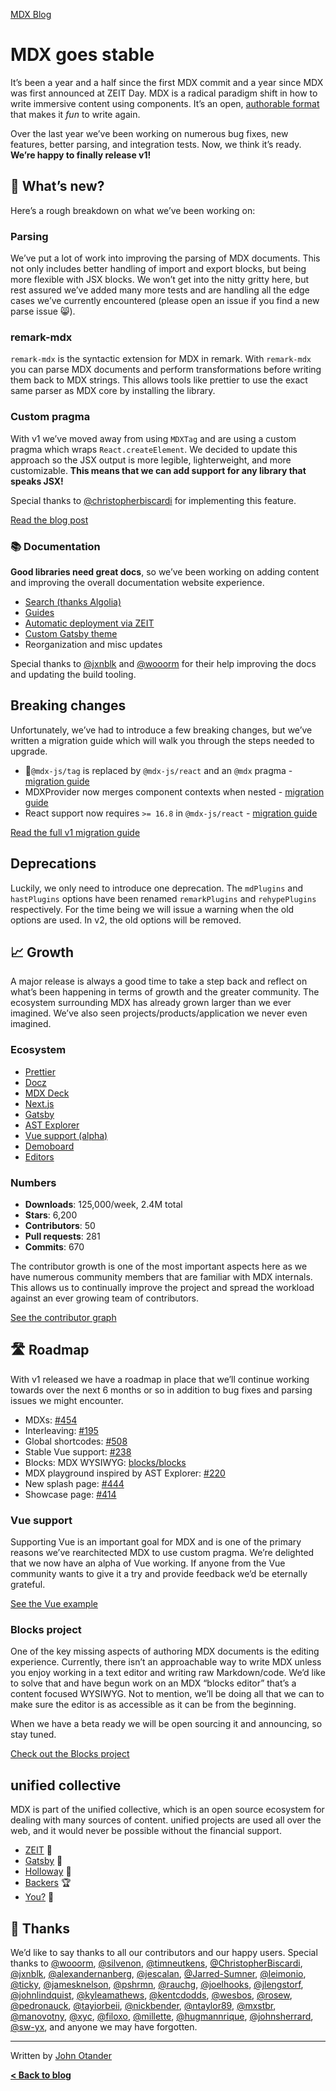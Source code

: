 [MDX Blog](/blog)

# MDX goes stable

It’s been a year and a half since the first MDX commit and a year since MDX was first announced at
ZEIT Day.  MDX is a radical paradigm shift in how to write immersive content using components.  It’s
an open, [authorable format](https://johno.com/authorable-format) that makes it _fun_ to write again.

Over the last year we’ve been working on numerous bug fixes, new features, better parsing, and integration
tests.  Now, we think it’s ready.  **We’re happy to finally release v1!**

## 🎉 What’s new?

Here’s a rough breakdown on what we’ve been working on:

### Parsing

We’ve put a lot of work into improving the parsing of MDX documents.  This not only includes better
handling of import and export blocks, but being more flexible with JSX blocks.  We won’t get into the
nitty gritty here, but rest assured we’ve added many more tests and are handling all the edge cases
we’ve currently encountered (please open an issue if you find a new parse issue 😸).

### remark-mdx

`remark-mdx` is the syntactic extension for MDX in remark.  With `remark-mdx` you can parse MDX documents
and perform transformations before writing them back to MDX strings.  This allows tools like prettier
to use the exact same parser as MDX core by installing the library.

### Custom pragma

With v1 we’ve moved away from using `MDXTag` and are using a custom pragma which wraps `React.createElement`.
We decided to update this approach so the JSX output is more legible, lighterweight, and more customizable.
**This means that we can add support for any library that speaks JSX!**

Special thanks to [@christopherbiscardi](https://christopherbiscardi.com) for implementing this feature.

[Read the blog post](/blog/custom-pragma)

### 📚 Documentation

**Good libraries need great docs**, so we’ve been working on adding content and improving the overall documentation
website experience.

*   [Search (thanks Algolia)](https://mobile.twitter.com/4lpine/status/1114270174096412672)
*   [Guides](https://mdxjs.com)
*   [Automatic deployment via ZEIT](https://zeit.co)
*   [Custom Gatsby theme](https://gatsbyjs.org)
*   Reorganization and misc updates

Special thanks to [@jxnblk](https://jxnblk.com) and [@wooorm](https://wooorm.com) for their help improving the
docs and updating the build tooling.

## Breaking changes

Unfortunately, we’ve had to introduce a few breaking changes, but we’ve written a migration guide which
will walk you through the steps needed to upgrade.

*   🚨`@mdx-js/tag` is replaced by `@mdx-js/react` and an `@mdx` pragma - [migration guide](/migrating/v1#pragma)
*   MDXProvider now merges component contexts when nested - [migration guide](/migrating/v1#mdxprovider)
*   React support now requires `>= 16.8` in `@mdx-js/react` - [migration guide](/migrating/v1#react)

[Read the full v1 migration guide](/migrating/v1)

## Deprecations

Luckily, we only need to introduce one deprecation.  The `mdPlugins` and `hastPlugins` options have been renamed
`remarkPlugins` and `rehypePlugins` respectively.  For the time being we will issue a warning when the old options
are used.  In v2, the old options will be removed.

## 📈 Growth

A major release is always a good time to take a step back and reflect on what’s been happening in terms of growth
and the greater community.  The ecosystem surrounding MDX has already grown larger than we ever imagined.  We’ve also
seen projects/products/application we never even imagined.

### Ecosystem

*   [Prettier](https://prettier.io)
*   [Docz](https://docz.site)
*   [MDX Deck](https://github.com/jxnblk/mdx-deck)
*   [Next.js](https://nextjs.org)
*   [Gatsby](https://gatsbyjs.org)
*   [AST Explorer](https://astexplorer.net)
*   [Vue support (alpha)](/vue)
*   [Demoboard](https://frontarm.com/demoboard/)
*   [Editors](/editors)

### Numbers

*   **Downloads**: 125,000/week, 2.4M total
*   **Stars**: 6,200
*   **Contributors**: 50
*   **Pull requests**: 281
*   **Commits**: 670

The contributor growth is one of the most important aspects here as we have numerous community members that are familiar
with MDX internals.  This allows us to continually improve the project and spread the workload against an ever growing
team of contributors.

[See the contributor graph](https://github.com/mdx-js/mdx/graphs/contributors)

## 🛣 Roadmap

With v1 released we have a roadmap in place that we’ll continue working towards over the next 6 months or
so in addition to bug fixes and parsing issues we might encounter.

*   MDXs: [#454](https://github.com/mdx-js/mdx/issues/454)
*   Interleaving: [#195](https://github.com/mdx-js/mdx/issues/195)
*   Global shortcodes: [#508](https://github.com/mdx-js/mdx/pull/508)
*   Stable Vue support: [#238](https://github.com/mdx-js/mdx/issues/238)
*   Blocks: MDX WYSIWYG: [blocks/blocks](https://github.com/blocks/blocks)
*   MDX playground inspired by AST Explorer: [#220](https://github.com/mdx-js/mdx/issues/220)
*   New splash page: [#444](https://github.com/mdx-js/mdx/issues/444)
*   Showcase page: [#414](https://github.com/mdx-js/mdx/issues/414)

### Vue support

Supporting Vue is an important goal for MDX and is one of the primary reasons we’ve rearchitected MDX to use
custom pragma.  We’re delighted that we now have an alpha of Vue working.  If anyone from the Vue community
wants to give it a try and provide feedback we’d be eternally grateful.

[See the Vue example](https://github.com/mdx-js/mdx/tree/master/examples/vue)

### Blocks project

One of the key missing aspects of authoring MDX documents is the editing experience.  Currently, there isn’t an
approachable way to write MDX unless you enjoy working in a text editor and writing raw Markdown/code.  We’d
like to solve that and have begun work on an MDX “blocks editor” that’s a content focused WYSIWYG.  Not to mention,
we’ll be doing all that we can to make sure the editor is as accessible as it can be from the beginning.

When we have a beta ready we will be open sourcing it and announcing, so stay tuned.

[Check out the Blocks project](https://github.com/blocks/blocks)

## unified collective

MDX is part of the unified collective, which is an open source ecosystem for dealing with many sources of content. unified
projects are used all over the web, and it would never be possible without the financial support.

*   [ZEIT](https://zeit.co)  🥇
*   [Gatsby](https://gatsbyjs.org)  🥇
*   [Holloway](https://www.holloway.com)  🥉
*   [Backers](https://opencollective.com/unified#budget)  🏆
*   [You?](https://opencollective.com/unified)  👤

## 🙏 Thanks

We’d like to say thanks to all our contributors and our happy users.  Special thanks to
[@wooorm](https://github.com/wooorm),
[@silvenon](https://github.com/silvenon),
[@timneutkens](https://github.com/timneutkens),
[@ChristopherBiscardi](https://github.com/christopherbiscardi),
[@jxnblk](https://github.com/jxnblk),
[@alexandernanberg](https://github.com/alexandernanberg),
[@jescalan](https://github.com/jescalan),
[@Jarred-Sumner](https://github.com/Jarred-Sumner),
[@leimonio](https://github.com/leimonio),
[@ticky](https://github.com/ticky),
[@jamesknelson](https://github.com/jamesknelson),
[@pshrmn](https://github.com/pshrmn),
[@rauchg](https://github.com/rauchg),
[@joelhooks](https://github.com/joelhooks),
[@jlengstorf](https://github.com/jlengstorf),
[@johnlindquist](https://github.com/johnlindquist),
[@kyleamathews](https://github.com/kyleamathews),
[@kentcdodds](https://github.com/kentcdodds),
[@wesbos](https://github.com/wesbos),
[@rosew](https://github.com/rosew),
[@pedronauck](https://github.com/pedronauck),
[@tayiorbeii](https://github.com/tayiorbeii),
[@nickbender](https://github.com/nickbender),
[@ntaylor89](https://github.com/ntaylor89),
[@mxstbr](https://github.com/mxstbr),
[@manovotny](https://github.com/manovotny),
[@xyc](https://github.com/xyc),
[@filoxo](https://github.com/filoxo),
[@millette](https://github.com/millette),
[@hugmannrique](https://github.com/hugmannrique),
[@johnsherrard](https://github.com/johnsherrard),
[@sw-yx](https://github.com/sw-yx),
and anyone we may have forgotten.

* * *

Written by [John Otander](https://johno.com)

**[&lt; Back to blog](/blog)**
